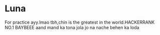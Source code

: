 # Luna
For practice
ayy.lmao
tbh,chin is the greatest in the world.HACKERRANK NO.1 BAYBEEE
aand mand ka tona jola jo na nache behen ka loda
